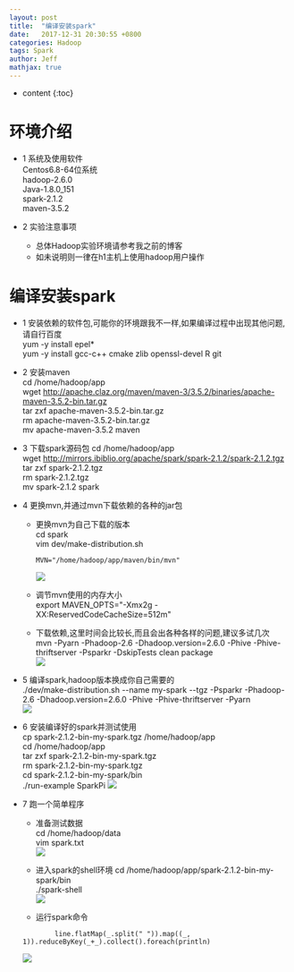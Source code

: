 ```yaml
---
layout: post
title:  "编译安装spark"
date:   2017-12-31 20:30:55 +0800
categories: Hadoop
tags: Spark
author: Jeff
mathjax: true
---
```


* content
{:toc}


# 环境介绍
* 1 系统及使用软件    
    Centos6.8-64位系统    
    hadoop-2.6.0    
    Java-1.8.0_151     
    spark-2.1.2    
    maven-3.5.2

* 2 实验注意事项<br>
    * 总体Hadoop实验环境请参考我之前的博客    
    * 如未说明则一律在h1主机上使用hadoop用户操作

# 编译安装spark
* 1 安装依赖的软件包,可能你的环境跟我不一样,如果编译过程中出现其他问题,请自行百度<br>
    yum -y install epel*<br>
    yum -y install gcc-c++ cmake zlib openssl-devel R git

* 2 安装maven<br>
    cd /home/hadoop/app<br>
    wget http://apache.claz.org/maven/maven-3/3.5.2/binaries/apache-maven-3.5.2-bin.tar.gz<br>
    tar zxf apache-maven-3.5.2-bin.tar.gz<br>
    rm apache-maven-3.5.2-bin.tar.gz<br>
    mv apache-maven-3.5.2 maven

* 3 下载spark源码包
    cd /home/hadoop/app<br>
    wget http://mirrors.ibiblio.org/apache/spark/spark-2.1.2/spark-2.1.2.tgz<br>
    tar zxf spark-2.1.2.tgz<br>
    rm spark-2.1.2.tgz<br>
    mv spark-2.1.2 spark

* 4 更换mvn,并通过mvn下载依赖的各种的jar包<br>
    * 更换mvn为自己下载的版本<br>
        cd spark<br>
        vim dev/make-distribution.sh
        ```
        MVN="/home/hadoop/app/maven/bin/mvn"
        ```
        ![](http://ov7z79pcc.bkt.clouddn.com/15147238388936.jpg)
    
    * 调节mvn使用的内存大小<br>
        export MAVEN_OPTS="-Xmx2g -XX:ReservedCodeCacheSize=512m"
        
    * 下载依赖,这里时间会比较长,而且会出各种各样的问题,建议多试几次<br>
        mvn -Pyarn -Phadoop-2.6 -Dhadoop.version=2.6.0 -Phive -Phive-thriftserver -Psparkr -DskipTests clean package<br>
        ![](http://ov7z79pcc.bkt.clouddn.com/15147239026931.jpg)

* 5 编译spark,hadoop版本换成你自己需要的<br>
    ./dev/make-distribution.sh --name my-spark --tgz -Psparkr -Phadoop-2.6 -Dhadoop.version=2.6.0 -Phive -Phive-thriftserver -Pyarn<br>
    ![](http://ov7z79pcc.bkt.clouddn.com/15147239663496.jpg)

* 6 安装编译好的spark并测试使用<br>
    cp spark-2.1.2-bin-my-spark.tgz /home/hadoop/app<br>
    cd /home/hadoop/app<br>
    tar zxf spark-2.1.2-bin-my-spark.tgz<br>
    rm spark-2.1.2-bin-my-spark.tgz<br>
    cd spark-2.1.2-bin-my-spark/bin<br>
    ./run-example SparkPi
    ![](http://ov7z79pcc.bkt.clouddn.com/15147240661777.jpg)

* 7 跑一个简单程序<br>
    * 准备测试数据<br>
        cd /home/hadoop/data<br>
        vim spark.txt<br>
        ![](http://ov7z79pcc.bkt.clouddn.com/15147241296313.jpg)

    * 进入spark的shell环境
        cd /home/hadoop/app/spark-2.1.2-bin-my-spark/bin<br>
        ./spark-shell<br>
        ![](http://ov7z79pcc.bkt.clouddn.com/15147242096531.jpg)

    * 运行spark命令     
    ```val line = sc.textFile("/home/hadoop/data/spark.txt")
            line.flatMap(_.split(" ")).map((_, 1)).reduceByKey(_+_).collect().foreach(println)
    ```
    ![](http://ov7z79pcc.bkt.clouddn.com/15147242389232.jpg)


